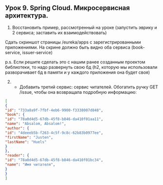 ## Урок 9. Spring Cloud. Микросервисная архитектура.

1. Восстановить пример, рассмотренный на уроке (запустить эврику и 2 сервиса; заставить их взаимодействовать)

 Сдать скриншот страницы /eureka/apps с зарегистрированными приложениями. На скрине должно быть видно оба сервиса (book-service, issuer-service)

p.s. Если решите сделать это с нашим ранее созданным проектом библиотеки, то надо развернуть свою бд (h2, которую мы использовали разворачивает бд в памяти и у каждого приложения она будет своя)

2. * Добавить третий сервис: сервис читателей.
Обогатить ручку GET /issue, чтобы она возвращала подробную информацию:

```json
[
{
"id": "733a8a9f-7fbf-4eb6-9900-f3338007d848",
"book": {
"id": "78a0d4d5-67db-45f8-b846-da410f01aa11",
"name": "Absalom, Absalom!",
"author": {
"id": "4deeeb5b-f263-4c5f-9c8c-62b83b0977ee",
"firstName": "Justen",
"lastName": "Huels"
}
},
"reader": {
"id": "78a0d4d5-67db-45f8-b846-da410f01bc34",
"name": "Имя читателя",
}
}
]

```
